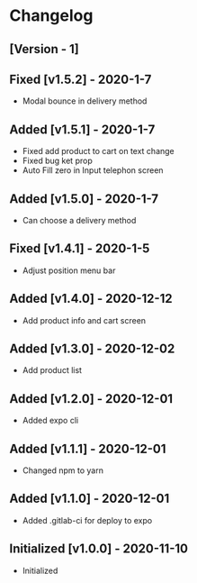 # Changelog

## [Version - 1]

## Fixed [v1.5.2] - 2020-1-7
- Modal bounce in delivery method

## Added [v1.5.1] - 2020-1-7
- Fixed add product to cart on text change
- Fixed bug ket prop
- Auto Fill zero in Input telephon screen

## Added [v1.5.0] - 2020-1-7
- Can choose a delivery method

## Fixed [v1.4.1] - 2020-1-5
- Adjust position menu bar 

## Added [v1.4.0] - 2020-12-12
- Add product info and cart screen

## Added [v1.3.0] - 2020-12-02
- Add product list

## Added [v1.2.0] - 2020-12-01
- Added expo cli

## Added [v1.1.1] - 2020-12-01
- Changed npm to yarn

## Added [v1.1.0] - 2020-12-01
- Added .gitlab-ci for deploy to expo

## Initialized [v1.0.0] - 2020-11-10
- Initialized
